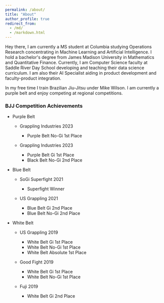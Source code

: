 ```yaml
---
permalink: /about/
title: "About"
author_profile: true
redirect_from: 
  - /md/
  - /markdown.html
---
```


Hey there, I am currently a MS student at Columbia studying Operations Research concentrating in Machine Learning and Artificial Intelligence. I hold a bachelor's degree from James Madison University in Mathematics and Quantitative Finance. Currently, I am Computer Science faculty at Saddle River Day School developing and teaching their data science curriculum. I am also their AI Specialist aiding in product development and faculty-product integration.

In my free time I train Brazilian Jiu-Jitsu under Mike Wilson. I am currently a purple belt and enjoy competing at regional competitions.

### BJJ Competition Achievements

  * Purple Belt
      * Grappling Industries 2023
          * Purple Belt No-Gi 1st Place
      
      * Grappling Industries 2023
          * Purple Belt Gi 1st Place
          * Black Belt No-Gi 2nd Place

  * Blue Belt
      * SoGi Superfight 2021
          * Superfight Winner
      
      * US Grappling 2021
          * Blue Belt Gi 2nd Place
          * Blue Belt No-Gi 2nd Place
       
  * White Belt

      * US Grappling 2019
          * White Belt Gi 1st Place
          * White Belt No-Gi 1st Place
          * White Belt Absolute 1st Place
       
      * Good Fight 2019
          * White Belt Gi 1st Place
          * White Belt No-Gi 1st Place
      
      * Fuji 2019
          * White Belt Gi 2nd Place

